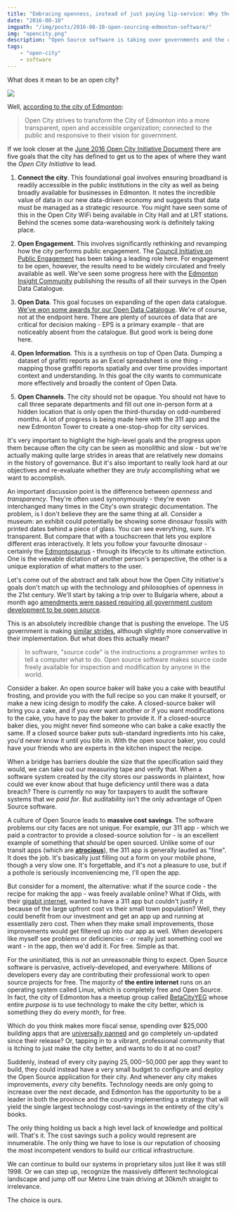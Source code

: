 ```yaml
---
title: "Embracing openness, instead of just paying lip-service: Why the City of Edmonton needs to adopt an Open Source strategy"
date: "2016-08-10"
imgpath: "/img/posts/2016-08-10-open-sourcing-edmonton-software/"
img: "opencity.png"
description: "Open Source software is taking over governments and the civil service around the world. So why should Edmonton adopt an Open Source strategy?"
tags:
    - "open-city"
    - software
---
```


What does it mean to be an open city?

<img src="/img/posts/2016-08-10-open-sourcing-edmonton-software/opencity.png" />

Well, [according to the city of Edmonton](http://www.edmonton.ca/city_government/initiatives_innovation/open-city.aspx):

> Open City strives to transform the City of Edmonton into a more transparent, open and accessible organization; connected to the public and responsive to their vision for government.

If we look closer at the [June 2016 Open City Initiative Document](http://www.edmonton.ca/city_government/documents/OpenCity_InitiativeJune2016.pdf) there are five goals
that the city has defined to get us to the apex of where they want the _Open City Initiative_ to lead.

1. **Connect the city**. This foundational goal involves ensuring broadband is readily accessible in the public institutions in the city
 as well as being broadly available for businesses in Edmonton. It notes the incredible value of data in our new data-driven economy
 and suggests that data must be managed as a strategic resource. You might have seen some of this in the Open City WiFi being available
 in City Hall and at LRT stations. Behind the scenes some data-warehousing work is definitely taking place.
 
2. **Open Engagement**. This involves significantly rethinking and revamping how the city performs public engagement. The [Council Initiative
 on Public Engagement](http://www.edmonton.ca/city_government/initiatives_innovation/council-initiative-on-public-engagement.aspx) has been 
 taking a leading role here. For engagement to be open, however, the results need to be widely circulated and freely available as well.
 We've seen some progress here with the [Edmonton Insight Community](http://www.edmonton.ca/programs_services/public_engagement/edmonton-insight-community.aspx)
 publishing the results of all their surveys in the Open Data Catalogue.
 
3. **Open Data**. This goal focuses on expanding of the open data catalogue. [We've won some awards for our Open Data Catalogue](http://globalnews.ca/news/2456703/edmontons-open-data-initiatives-rank-1-among-34-canadian-cities/).
 We're of course, not at the endpoint here. There are plenty of sources of data that are critical for decision making - EPS is a primary example -
 that are noticeably absent from the catalogue. But good work is being done here.
 
4. **Open Information**. This is a synthesis on top of Open Data. Dumping a dataset of grafitti reports as an Excel spreadsheet is one thing - mapping those graffiti reports spatially
 and over time provides important context and understanding. In this goal the city wants to communicate more effectively and broadly the content of Open Data.
 
5. **Open Channels**. The city should not be opaque. You should not have to call three separate departments and fill out one in-person form at a 
 hidden location that is only open the third-thursday on odd-numbered months. A lot of progress is being made here with the 311 app and the new
 Edmonton Tower to create a one-stop-shop for city services.
 
It's very important to highlight the high-level goals and the progress upon them because often the city can be seen as monolithic and slow - but we're actually
making quite large strides in areas that are relatively new domains in the history of governance. But it's also important to really look hard
at our objectives and re-evaluate whether they are *truly* accomplishing what we want to accomplish.

An important discussion point is the difference between *openness* and *transparency*. They're often used synonymously - they're even interchanged
many times in the City's own strategic documentation. The problem, is I don't believe they are the same thing at all. Consider a museum: an exhibit
could potentially be showing some dinosaur fossils with printed dates behind a piece of glass. You can see everything, sure. It's transparent. But compare
that with a touchscreen that lets you explore different eras interactively. It lets you follow your favourite dinosaur - certainly the [Edmontosaurus](https://en.wikipedia.org/wiki/Edmontosaurus) - through its lifecycle
to its ultimate extinction. One is the viewable dictation of another person's perspective, the other is a unique exploration of what
matters to the user.

Let's come out of the abstract and talk about how the Open City initiative's goals don't match up with the technology and philosophies
of openness in the 21st century. We'll start by taking a trip over to Bulgaria where, about a month ago [amendments were passed requiring all 
government custom development to be open source](https://thepolicy.us/bulgaria-got-a-law-requiring-open-source-98bf626cf70a#.hkx302fgi).

This is an absolutely incredible change that is pushing the envelope. The US government is making [similar strides](https://www.whitehouse.gov/blog/2016/08/08/peoples-code), 
although slightly more conservative in their implementation. But what does this actually mean?

> In software, "source code" is the instructions a programmer writes to tell a computer what to do. Open source software makes
  source code freely available for inspection and modification by anyone in the world. 
  
Consider a baker. An open source baker
will bake you a cake with beautiful frosting, and provide you with the full recipe so you can make it yourself, or make a new icing design to modify the cake.
A closed-source baker will bring you a cake, and if you ever want another or if you want modifications to the cake, you have to pay the baker to provide it.
If a closed-source baker dies, you might never find someone who can bake a cake exactly the same. If a closed source baker puts sub-standard ingredients into
his cake, you'd never know it until you bite in. With the open source baker, you could have your friends who are experts in the kitchen inspect the recipe.

When a bridge has barriers double the size that the specification said they would, we can take out our measuring tape and
verify that. When a software system created by the city stores our passwords in plaintext, how could we ever know about
that huge deficiency until there was a data breach? There is currently no way for taxpayers to audit the software systems that
*we paid for*. But auditability isn't the only advantage of Open Source software.

A culture of Open Source leads to **massive cost savings**. The software problems our city faces are not unique. For example,
our 311 app - which we paid a contractor to provide a closed-source solution for - is an excellent example of something that
*should* be open sourced. Unlike some of our transit apps (which are [**atrocious**](http://www.cbc.ca/news/canada/edmonton/councillors-call-for-improvements-to-the-transit-app-1.3456390)),
the 311 app is generally lauded as "fine". It does the job. It's basically just filling out a form on your mobile phone,
though a very slow one. It's forgettable, and it's not a pleasure to use, but if a pothole is seriously inconveniencing me,
I'll open the app.

But consider for a moment, the alternative: what if the source code - the recipe for making the app - was freely available online?
What if Olds, with their [gigabit internet](http://o-net.ca/), wanted to have a 311 app but couldn't justify it because of the large
upfront cost vs their small town population? Well, they could benefit from our investment and get an app up and running at
essentially zero cost. Then when they make small improvements, those improvements would get filtered up into our app as well. When developers
like myself see problems or deficiencies - or really just something cool we want - in the app, then we'd add it. For free. Simple as that.

For the uninitiated, this is *not* an unreasonable thing to expect. Open Source software is pervasive, actively-developed, and everywhere.
Millions of developers every day are contributing their professional work to open source projects for free. The majority of **the entire internet**
runs on an operating system called Linux, which is completely free and Open Source. In fact, the city of Edmonton has a meetup group
called [BetaCityYEG](https://betacity.ca/) whose entire *purpose* is to use technology to make the city better, which is something they do
every month, for free.

Which do you think makes more fiscal sense, spending over $25,000 building apps that are [universally panned](http://www.cbc.ca/news/canada/edmonton/omar-mouallem-slams-new-ets-live-to-go-smart-bus-app-1.2873912) and
go completely un-updated since their release? Or, tapping in to a vibrant, professional community that is itching to just
make the city better, and wants to do it at no cost?

Suddenly, instead of every city paying $25,000-$50,000 per app they want to build, they could instead have a very small budget to configure
and deploy the Open Source application for their city. And whenever any city makes improvements, *every* city benefits. Technology needs are
only going to increase over the next decade, and Edmonton has the opportunity to be a leader in both the province and the country
implementing a strategy that will yield the single largest technology cost-savings in the entirety of the city's books.

The only thing holding us back a high level lack of knowledge and political will. That's it. The cost savings such a policy would represent are
innumerable. The only thing we have to lose is our reputation of choosing the most incompetent vendors to build our critical infrastructure.

We can continue to build our systems in proprietary silos just like it was still 1998. Or we can step up, recognize the massively
different technological landscape and jump off our Metro Line train driving at 30km/h straight to irrelevance. 

The choice is ours.
